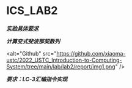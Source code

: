 # ICS_LAB2

***[实验具体要求](https://ics.liuly.moe/labs/lab2.html)***

***计算变式斐波那契数列***

<alt="Github" src="https://github.com/xiaoma-ustc/2022_USTC_Introduction-to-Computing-System/tree/main/lab/lab2/report/img1.png" />


***要求：LC-3汇编指令实现***
